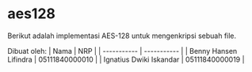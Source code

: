 # aes128

Berikut adalah implementasi AES-128 untuk mengenkripsi sebuah file.

Dibuat oleh:
| Nama                          | NRP                   |
| -----------                   | -----------           |
| Benny Hansen Lifindra         | 05111840000010        |
| Ignatius Dwiki Iskandar       | 05111840000019        |
